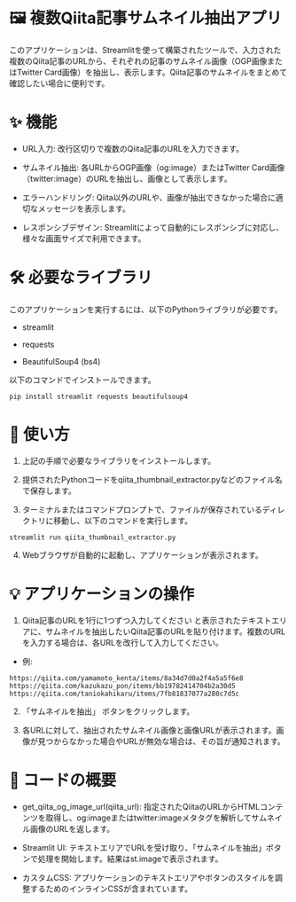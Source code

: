 # 🖼️ 複数Qiita記事サムネイル抽出アプリ
このアプリケーションは、Streamlitを使って構築されたツールで、入力された複数のQiita記事のURLから、それぞれの記事のサムネイル画像（OGP画像またはTwitter Card画像）を抽出し、表示します。Qiita記事のサムネイルをまとめて確認したい場合に便利です。

# ✨ 機能
- URL入力: 改行区切りで複数のQiita記事のURLを入力できます。

- サムネイル抽出: 各URLからOGP画像（og:image）またはTwitter Card画像（twitter:image）のURLを抽出し、画像として表示します。

- エラーハンドリング: Qiita以外のURLや、画像が抽出できなかった場合に適切なメッセージを表示します。

- レスポンシブデザイン: Streamlitによって自動的にレスポンシブに対応し、様々な画面サイズで利用できます。

# 🛠️ 必要なライブラリ
このアプリケーションを実行するには、以下のPythonライブラリが必要です。

- streamlit

- requests

- BeautifulSoup4 (bs4)

以下のコマンドでインストールできます。
```
pip install streamlit requests beautifulsoup4
```
# 🚀 使い方
1. 上記の手順で必要なライブラリをインストールします。

2. 提供されたPythonコードをqiita_thumbnail_extractor.pyなどのファイル名で保存します。

3. ターミナルまたはコマンドプロンプトで、ファイルが保存されているディレクトリに移動し、以下のコマンドを実行します。
```
streamlit run qiita_thumbnail_extractor.py
```
4. Webブラウザが自動的に起動し、アプリケーションが表示されます。

# 💡 アプリケーションの操作
1. Qiita記事のURLを1行に1つずつ入力してください と表示されたテキストエリアに、サムネイルを抽出したいQiita記事のURLを貼り付けます。複数のURLを入力する場合は、各URLを改行して入力してください。

- 例:
```
https://qiita.com/yamamoto_kenta/items/8a34d7d0a2f4a5a5f6e8
https://qiita.com/kazukazu_pon/items/bb19782414704b2a30d5
https://qiita.com/taniokahikaru/items/7fb81837077a280c7d5c
```
2. 「サムネイルを抽出」 ボタンをクリックします。

3. 各URLに対して、抽出されたサムネイル画像と画像URLが表示されます。画像が見つからなかった場合やURLが無効な場合は、その旨が通知されます。

# 📝 コードの概要
- get_qiita_og_image_url(qiita_url): 指定されたQiitaのURLからHTMLコンテンツを取得し、og:imageまたはtwitter:imageメタタグを解析してサムネイル画像のURLを返します。

- Streamlit UI: テキストエリアでURLを受け取り、「サムネイルを抽出」ボタンで処理を開始します。結果はst.imageで表示されます。

- カスタムCSS: アプリケーションのテキストエリアやボタンのスタイルを調整するためのインラインCSSが含まれています。
